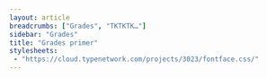 ```yaml
---
layout: article
breadcrumbs: ["Grades", "TKTKTK…"]
sidebar: "Grades"
title: "Grades primer"
stylesheets:
 - "https://cloud.typenetwork.com/projects/3023/fontface.css/"
---
```

